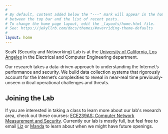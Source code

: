 ```yaml
---
#
# By default, content added below the "---" mark will appear in the home page
# between the top bar and the list of recent posts.
# To change the home page layout, edit the _layouts/home.html file.
# See: https://jekyllrb.com/docs/themes/#overriding-theme-defaults
#
layout: home
---
```


ScaN (Security and Networking) Lab is at the 
[University of California, Los Angeles](https://www.ee.ucla.edu/) 
in the Electrical and Computer Engineering department.

Our research takes a data-driven approach to understanding the Internet’s performance and security. We build data collection systems that rigorously account for the Internet’s complexities to reveal in near-real time previously-unseen critical operational challenges and threats.

## Joining the Lab
If you are interested in taking a class to learn more about our lab's research area, check out these courses: [ECE239AS: Computer Network Measurement and Security](https://lizizhikevich.github.io/ECE239AS-NetSec). Currently our lab is mostly full, but feel free to email [Liz](mailto:lizhikev@ucla.edu) or [Manda](mailto:mandat@ucla.edu) to learn about when we might have future openings. 
